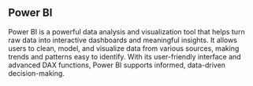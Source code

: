 ## Power BI

Power BI is a powerful data analysis and visualization tool that helps turn raw data into interactive dashboards and meaningful insights. It allows users to clean, model, and visualize data from various sources, making trends and patterns easy to identify. With its user-friendly interface and advanced DAX functions, Power BI supports informed, data-driven decision-making.
